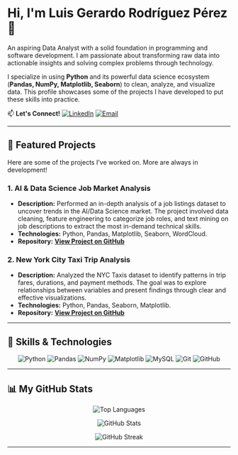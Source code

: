 # Hi, I'm Luis Gerardo Rodríguez Pérez 👋

An aspiring Data Analyst with a solid foundation in programming and software development. I am passionate about transforming raw data into actionable insights and solving complex problems through technology. 

I specialize in using **Python** and its powerful data science ecosystem (**Pandas, NumPy, Matplotlib, Seaborn**) to clean, analyze, and visualize data. This profile showcases some of the projects I have developed to put these skills into practice.

📫 **Let's Connect!** 
[![LinkedIn](https://img.shields.io/badge/LinkedIn-0077B5?style=for-the-badge&logo=linkedin&logoColor=white)](https://www.linkedin.com/in/luisrodriguezlgrp) [![Email](https://img.shields.io/badge/Email-D14836?style=for-the-badge&logo=gmail&logoColor=white)](mailto:luis.rod.pe29@gmail.com)

---

## 🚀 Featured Projects

Here are some of the projects I've worked on. More are always in development!

### 1. AI & Data Science Job Market Analysis
- **Description:** Performed an in-depth analysis of a job listings dataset to uncover trends in the AI/Data Science market. The project involved data cleaning, feature engineering to categorize job roles, and text mining on job descriptions to extract the most in-demand technical skills.
- **Technologies:** Python, Pandas, Matplotlib, Seaborn, WordCloud.
- **Repository:** **[View Project on GitHub](https://github.com/wuichi29/Analysis_AI_and_Data_Science_Job_Market)** 

### 2. New York City Taxi Trip Analysis
- **Description:** Analyzed the NYC Taxis dataset to identify patterns in trip fares, durations, and payment methods. The goal was to explore relationships between variables and present findings through clear and effective visualizations.
- **Technologies:** Python, Pandas, Seaborn, Matplotlib.
- **Repository:** **[View Project on GitHub](https://github.com/wuichi29/New_York_City_Taxi_Data_Analysis)** 
---

## 🔧 Skills & Technologies

<div align="center">
  <img src="https://img.shields.io/badge/python-3670A0?style=for-the-badge&logo=python&logoColor=ffdd54" alt="Python"/>
  <img src="https://img.shields.io/badge/pandas-%23150458.svg?style=for-the-badge&logo=pandas&logoColor=white" alt="Pandas"/>
  <img src="https://img.shields.io/badge/numpy-%23013243.svg?style=for-the-badge&logo=numpy&logoColor=white" alt="NumPy"/>
  <img src="https://img.shields.io/badge/Matplotlib-%23ffffff.svg?style=for-the-badge&logo=Matplotlib&logoColor=black" alt="Matplotlib"/>
  <img src="https://img.shields.io/badge/mysql-4479A1.svg?style=for-the-badge&logo=mysql&logoColor=white" alt="MySQL"/> 
  <img src="https://img.shields.io/badge/git-%23F05033.svg?style=for-the-badge&logo=git&logoColor=white" alt="Git"/>
  <img src="https://img.shields.io/badge/github-%23121011.svg?style=for-the-badge&logo=github&logoColor=white" alt="GitHub"/>
</div>

---

## 📊 My GitHub Stats

<div align="center">
  <p>
    <img align="center" src="https://github-readme-stats.vercel.app/api/top-langs/?username=wuichi29&theme=solarized-dark&hide_border=false&include_all_commits=true&count_private=true&layout=compact" alt="Top Languages"/>
  </p>
  <p>
    <img align="center" src="https://github-readme-stats.vercel.app/api?username=wuichi29&theme=solarized-dark&hide_border=false&include_all_commits=true&count_private=true" alt="GitHub Stats"/>
  </p>
  <p>
    <img align="center" src="https://github-readme-streak-stats.herokuapp.com/?user=wuichi29&theme=solarized-dark&hide_border=false" alt="GitHub Streak"/>
  </p>
</div>

---


